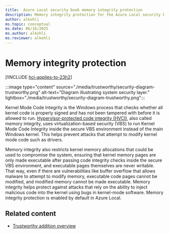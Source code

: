 ```yaml
---
title:  Azure Local security book memory integrity protection
description: Memory integrity protection for the Azure Local security book.
author: alkohli
ms.topic: conceptual
ms.date: 06/16/2025
ms.author: alkohli
ms.reviewer: alkohli
---
```


# Memory integrity protection

[!INCLUDE [hci-applies-to-23h2](../includes/hci-applies-to-23h2.md)]

:::image type="content" source="./media/trustworthy/security-diagram-trustworthy.png" alt-text="Diagram illustrating system security layer." lightbox="./media/trustworthy/security-diagram-trustworthy.png":::

Kernel Mode Code Integrity is the Windows process that checks whether all kernel code is properly signed and has not been tampered with before it is allowed to run. [Hypervisor-protected code integrity (HVCI)](/windows-hardware/design/device-experiences/oem-hvci-enablement), also called memory integrity, uses virtualization-based security (VBS) to run Kernel Mode Code Integrity inside the secure VBS environment instead of the main Windows kernel. This helps prevent attacks that attempt to modify kernel mode code such as drivers.

Memory integrity also restricts kernel memory allocations that could be used to compromise the system, ensuring that kernel memory pages are only made executable after passing code integrity checks inside the secure VBS environment, and executable pages themselves are never writable. That way, even if there are vulnerabilities like buffer overflow that allows malware to attempt to modify memory, executable code pages cannot be modified, and modified memory cannot be made executable. Memory integrity helps protect against attacks that rely on the ability to inject malicious code into the kernel using bugs in kernel-mode software. Memory integrity protection is enabled by default in Azure Local.


## Related content

- [Trustworthy addition overview](trustworthy-addition-overview.md)
